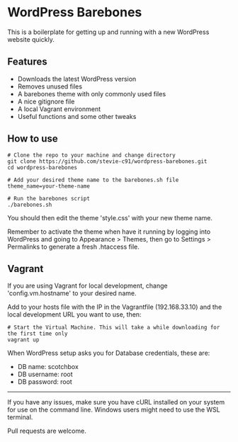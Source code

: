 # WordPress Barebones

This is a boilerplate for getting up and running with a new WordPress website quickly.

## Features

- Downloads the latest WordPress version
- Removes unused files
- A barebones theme with only commonly used files
- A nice gitignore file
- A local Vagrant environment
- Useful functions and some other tweaks

## How to use

    # Clone the repo to your machine and change directory
    git clone https://github.com/stevie-c91/wordpress-barebones.git
    cd wordpress-barebones

    # Add your desired theme name to the barebones.sh file
    theme_name=your-theme-name

    # Run the barebones script
    ./barebones.sh

You should then edit the theme 'style.css' with your new theme name.

Remember to activate the theme when have it running by logging into WordPress and going to Appearance > Themes, then go to Settings > Permalinks to generate a fresh .htaccess file.

## Vagrant

If you are using Vagrant for local development, change 'config.vm.hostname' to your desired name.

Add to your hosts file with the IP in the Vagrantfile (192.168.33.10) and the local development URL you want to use, then:

    # Start the Virtual Machine. This will take a while downloading for the first time only
    vagrant up

When WordPress setup asks you for Database credentials, these are:

- DB name: scotchbox
- DB username: root
- DB password: root

---

If you have any issues, make sure you have cURL installed on your system for use on the command line. Windows users might need to use the WSL terminal.

Pull requests are welcome.
